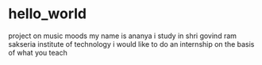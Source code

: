 # hello_world
project on music moods
my name is ananya 
i study in shri govind ram sakseria institute of technology
i would like to do an internship on the basis of what you teach

